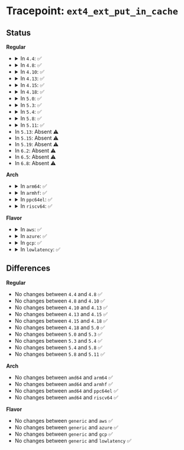 # Tracepoint: <code>ext4_ext_put_in_cache</code>

## Status
<b>Regular</b>
<ul>
<li>
<details>
<summary>In <code>4.4</code>: ✅</summary>

Event:

```c
struct trace_event_raw_ext4_ext_put_in_cache {
    struct trace_entry ent;
    dev_t dev;
    ino_t ino;
    ext4_lblk_t lblk;
    unsigned int len;
    ext4_fsblk_t start;
    char __data[0];
};
```
Function:

```c
void trace_event_raw_event_ext4_ext_put_in_cache(void *__data, struct inode *inode, ext4_lblk_t lblk, unsigned int len, ext4_fsblk_t start);
```
</details>
</li>
<li>
<details>
<summary>In <code>4.8</code>: ✅</summary>

Event:

```c
struct trace_event_raw_ext4_ext_put_in_cache {
    struct trace_entry ent;
    dev_t dev;
    ino_t ino;
    ext4_lblk_t lblk;
    unsigned int len;
    ext4_fsblk_t start;
    char __data[0];
};
```
Function:

```c
void trace_event_raw_event_ext4_ext_put_in_cache(void *__data, struct inode *inode, ext4_lblk_t lblk, unsigned int len, ext4_fsblk_t start);
```
</details>
</li>
<li>
<details>
<summary>In <code>4.10</code>: ✅</summary>

Event:

```c
struct trace_event_raw_ext4_ext_put_in_cache {
    struct trace_entry ent;
    dev_t dev;
    ino_t ino;
    ext4_lblk_t lblk;
    unsigned int len;
    ext4_fsblk_t start;
    char __data[0];
};
```
Function:

```c
void trace_event_raw_event_ext4_ext_put_in_cache(void *__data, struct inode *inode, ext4_lblk_t lblk, unsigned int len, ext4_fsblk_t start);
```
</details>
</li>
<li>
<details>
<summary>In <code>4.13</code>: ✅</summary>

Event:

```c
struct trace_event_raw_ext4_ext_put_in_cache {
    struct trace_entry ent;
    dev_t dev;
    ino_t ino;
    ext4_lblk_t lblk;
    unsigned int len;
    ext4_fsblk_t start;
    char __data[0];
};
```
Function:

```c
void trace_event_raw_event_ext4_ext_put_in_cache(void *__data, struct inode *inode, ext4_lblk_t lblk, unsigned int len, ext4_fsblk_t start);
```
</details>
</li>
<li>
<details>
<summary>In <code>4.15</code>: ✅</summary>

Event:

```c
struct trace_event_raw_ext4_ext_put_in_cache {
    struct trace_entry ent;
    dev_t dev;
    ino_t ino;
    ext4_lblk_t lblk;
    unsigned int len;
    ext4_fsblk_t start;
    char __data[0];
};
```
Function:

```c
void trace_event_raw_event_ext4_ext_put_in_cache(void *__data, struct inode *inode, ext4_lblk_t lblk, unsigned int len, ext4_fsblk_t start);
```
</details>
</li>
<li>
<details>
<summary>In <code>4.18</code>: ✅</summary>

Event:

```c
struct trace_event_raw_ext4_ext_put_in_cache {
    struct trace_entry ent;
    dev_t dev;
    ino_t ino;
    ext4_lblk_t lblk;
    unsigned int len;
    ext4_fsblk_t start;
    char __data[0];
};
```
Function:

```c
void trace_event_raw_event_ext4_ext_put_in_cache(void *__data, struct inode *inode, ext4_lblk_t lblk, unsigned int len, ext4_fsblk_t start);
```
</details>
</li>
<li>
<details>
<summary>In <code>5.0</code>: ✅</summary>

Event:

```c
struct trace_event_raw_ext4_ext_put_in_cache {
    struct trace_entry ent;
    dev_t dev;
    ino_t ino;
    ext4_lblk_t lblk;
    unsigned int len;
    ext4_fsblk_t start;
    char __data[0];
};
```
Function:

```c
void trace_event_raw_event_ext4_ext_put_in_cache(void *__data, struct inode *inode, ext4_lblk_t lblk, unsigned int len, ext4_fsblk_t start);
```
</details>
</li>
<li>
<details>
<summary>In <code>5.3</code>: ✅</summary>

Event:

```c
struct trace_event_raw_ext4_ext_put_in_cache {
    struct trace_entry ent;
    dev_t dev;
    ino_t ino;
    ext4_lblk_t lblk;
    unsigned int len;
    ext4_fsblk_t start;
    char __data[0];
};
```
Function:

```c
void trace_event_raw_event_ext4_ext_put_in_cache(void *__data, struct inode *inode, ext4_lblk_t lblk, unsigned int len, ext4_fsblk_t start);
```
</details>
</li>
<li>
<details>
<summary>In <code>5.4</code>: ✅</summary>

Event:

```c
struct trace_event_raw_ext4_ext_put_in_cache {
    struct trace_entry ent;
    dev_t dev;
    ino_t ino;
    ext4_lblk_t lblk;
    unsigned int len;
    ext4_fsblk_t start;
    char __data[0];
};
```
Function:

```c
void trace_event_raw_event_ext4_ext_put_in_cache(void *__data, struct inode *inode, ext4_lblk_t lblk, unsigned int len, ext4_fsblk_t start);
```
</details>
</li>
<li>
<details>
<summary>In <code>5.8</code>: ✅</summary>

Event:

```c
struct trace_event_raw_ext4_ext_put_in_cache {
    struct trace_entry ent;
    dev_t dev;
    ino_t ino;
    ext4_lblk_t lblk;
    unsigned int len;
    ext4_fsblk_t start;
    char __data[0];
};
```
Function:

```c
void trace_event_raw_event_ext4_ext_put_in_cache(void *__data, struct inode *inode, ext4_lblk_t lblk, unsigned int len, ext4_fsblk_t start);
```
</details>
</li>
<li>
<details>
<summary>In <code>5.11</code>: ✅</summary>

Event:

```c
struct trace_event_raw_ext4_ext_put_in_cache {
    struct trace_entry ent;
    dev_t dev;
    ino_t ino;
    ext4_lblk_t lblk;
    unsigned int len;
    ext4_fsblk_t start;
    char __data[0];
};
```
Function:

```c
void trace_event_raw_event_ext4_ext_put_in_cache(void *__data, struct inode *inode, ext4_lblk_t lblk, unsigned int len, ext4_fsblk_t start);
```
</details>
</li>
<li>
In <code>5.13</code>: Absent ⚠️
</li>
<li>
In <code>5.15</code>: Absent ⚠️
</li>
<li>
In <code>5.19</code>: Absent ⚠️
</li>
<li>
In <code>6.2</code>: Absent ⚠️
</li>
<li>
In <code>6.5</code>: Absent ⚠️
</li>
<li>
In <code>6.8</code>: Absent ⚠️
</li>
</ul>
<b>Arch</b>
<ul>
<li>
<details>
<summary>In <code>arm64</code>: ✅</summary>

Event:

```c
struct trace_event_raw_ext4_ext_put_in_cache {
    struct trace_entry ent;
    dev_t dev;
    ino_t ino;
    ext4_lblk_t lblk;
    unsigned int len;
    ext4_fsblk_t start;
    char __data[0];
};
```
Function:

```c
void trace_event_raw_event_ext4_ext_put_in_cache(void *__data, struct inode *inode, ext4_lblk_t lblk, unsigned int len, ext4_fsblk_t start);
```
</details>
</li>
<li>
<details>
<summary>In <code>armhf</code>: ✅</summary>

Event:

```c
struct trace_event_raw_ext4_ext_put_in_cache {
    struct trace_entry ent;
    dev_t dev;
    ino_t ino;
    ext4_lblk_t lblk;
    unsigned int len;
    ext4_fsblk_t start;
    char __data[0];
};
```
Function:

```c
void trace_event_raw_event_ext4_ext_put_in_cache(void *__data, struct inode *inode, ext4_lblk_t lblk, unsigned int len, ext4_fsblk_t start);
```
</details>
</li>
<li>
<details>
<summary>In <code>ppc64el</code>: ✅</summary>

Event:

```c
struct trace_event_raw_ext4_ext_put_in_cache {
    struct trace_entry ent;
    dev_t dev;
    ino_t ino;
    ext4_lblk_t lblk;
    unsigned int len;
    ext4_fsblk_t start;
    char __data[0];
};
```
Function:

```c
void trace_event_raw_event_ext4_ext_put_in_cache(void *__data, struct inode *inode, ext4_lblk_t lblk, unsigned int len, ext4_fsblk_t start);
```
</details>
</li>
<li>
<details>
<summary>In <code>riscv64</code>: ✅</summary>

Event:

```c
struct trace_event_raw_ext4_ext_put_in_cache {
    struct trace_entry ent;
    dev_t dev;
    ino_t ino;
    ext4_lblk_t lblk;
    unsigned int len;
    ext4_fsblk_t start;
    char __data[0];
};
```
Function:

```c
void trace_event_raw_event_ext4_ext_put_in_cache(void *__data, struct inode *inode, ext4_lblk_t lblk, unsigned int len, ext4_fsblk_t start);
```
</details>
</li>
</ul>
<b>Flavor</b>
<ul>
<li>
<details>
<summary>In <code>aws</code>: ✅</summary>

Event:

```c
struct trace_event_raw_ext4_ext_put_in_cache {
    struct trace_entry ent;
    dev_t dev;
    ino_t ino;
    ext4_lblk_t lblk;
    unsigned int len;
    ext4_fsblk_t start;
    char __data[0];
};
```
Function:

```c
void trace_event_raw_event_ext4_ext_put_in_cache(void *__data, struct inode *inode, ext4_lblk_t lblk, unsigned int len, ext4_fsblk_t start);
```
</details>
</li>
<li>
<details>
<summary>In <code>azure</code>: ✅</summary>

Event:

```c
struct trace_event_raw_ext4_ext_put_in_cache {
    struct trace_entry ent;
    dev_t dev;
    ino_t ino;
    ext4_lblk_t lblk;
    unsigned int len;
    ext4_fsblk_t start;
    char __data[0];
};
```
Function:

```c
void trace_event_raw_event_ext4_ext_put_in_cache(void *__data, struct inode *inode, ext4_lblk_t lblk, unsigned int len, ext4_fsblk_t start);
```
</details>
</li>
<li>
<details>
<summary>In <code>gcp</code>: ✅</summary>

Event:

```c
struct trace_event_raw_ext4_ext_put_in_cache {
    struct trace_entry ent;
    dev_t dev;
    ino_t ino;
    ext4_lblk_t lblk;
    unsigned int len;
    ext4_fsblk_t start;
    char __data[0];
};
```
Function:

```c
void trace_event_raw_event_ext4_ext_put_in_cache(void *__data, struct inode *inode, ext4_lblk_t lblk, unsigned int len, ext4_fsblk_t start);
```
</details>
</li>
<li>
<details>
<summary>In <code>lowlatency</code>: ✅</summary>

Event:

```c
struct trace_event_raw_ext4_ext_put_in_cache {
    struct trace_entry ent;
    dev_t dev;
    ino_t ino;
    ext4_lblk_t lblk;
    unsigned int len;
    ext4_fsblk_t start;
    char __data[0];
};
```
Function:

```c
void trace_event_raw_event_ext4_ext_put_in_cache(void *__data, struct inode *inode, ext4_lblk_t lblk, unsigned int len, ext4_fsblk_t start);
```
</details>
</li>
</ul>

## Differences
<b>Regular</b>
<ul>
<li>
No changes between <code>4.4</code> and <code>4.8</code> ✅
</li>
<li>
No changes between <code>4.8</code> and <code>4.10</code> ✅
</li>
<li>
No changes between <code>4.10</code> and <code>4.13</code> ✅
</li>
<li>
No changes between <code>4.13</code> and <code>4.15</code> ✅
</li>
<li>
No changes between <code>4.15</code> and <code>4.18</code> ✅
</li>
<li>
No changes between <code>4.18</code> and <code>5.0</code> ✅
</li>
<li>
No changes between <code>5.0</code> and <code>5.3</code> ✅
</li>
<li>
No changes between <code>5.3</code> and <code>5.4</code> ✅
</li>
<li>
No changes between <code>5.4</code> and <code>5.8</code> ✅
</li>
<li>
No changes between <code>5.8</code> and <code>5.11</code> ✅
</li>
</ul>
<b>Arch</b>
<ul>
<li>
No changes between <code>amd64</code> and <code>arm64</code> ✅
</li>
<li>
No changes between <code>amd64</code> and <code>armhf</code> ✅
</li>
<li>
No changes between <code>amd64</code> and <code>ppc64el</code> ✅
</li>
<li>
No changes between <code>amd64</code> and <code>riscv64</code> ✅
</li>
</ul>
<b>Flavor</b>
<ul>
<li>
No changes between <code>generic</code> and <code>aws</code> ✅
</li>
<li>
No changes between <code>generic</code> and <code>azure</code> ✅
</li>
<li>
No changes between <code>generic</code> and <code>gcp</code> ✅
</li>
<li>
No changes between <code>generic</code> and <code>lowlatency</code> ✅
</li>
</ul>

